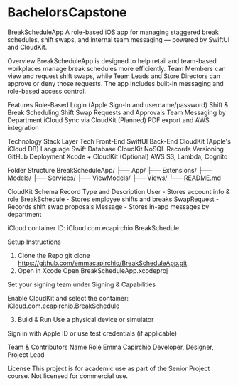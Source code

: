 # BachelorsCapstone

BreakScheduleApp
A role-based iOS app for managing staggered break schedules, shift swaps, and internal team messaging — powered by SwiftUI and CloudKit.

Overview
BreakScheduleApp is designed to help retail and team-based workplaces manage break schedules more efficiently. Team Members can view and request shift swaps, while Team Leads and Store Directors can approve or deny those requests. The app includes built-in messaging and role-based access control.

Features
Role-Based Login (Apple Sign-In and username/password)
Shift & Break Scheduling
Shift Swap Requests and Approvals
Team Messaging by Department
iCloud Sync via CloudKit
(Planned) PDF export and AWS integration

Technology Stack
Layer	Tech
Front-End	SwiftUI
Back-End	CloudKit (Apple's iCloud DB)
Language	Swift
Database	CloudKit NoSQL Records
Versioning	GitHub
Deployment	Xcode + CloudKit
(Optional)	AWS S3, Lambda, Cognito

Folder Structure
BreakScheduleApp/
├── App/
├── Extensions/
├── Models/
├── Services/
├── ViewModels/
├── Views/
└── README.md

CloudKit Schema
Record Type and	Description
User - Stores account info & role
BreakSchedule - Stores employee shifts and breaks
SwapRequest - Records shift swap proposals
Message - Stores in-app messages by department

iCloud container ID: iCloud.com.ecapirchio.BreakSchedule

Setup Instructions
1. Clone the Repo
git clone https://github.com/emmacapirchio/BreakScheduleApp.git
2. Open in Xcode
Open BreakScheduleApp.xcodeproj

Set your signing team under Signing & Capabilities

Enable CloudKit and select the container:
iCloud.com.ecapirchio.BreakSchedule

3. Build & Run
Use a physical device or simulator

Sign in with Apple ID or use test credentials (if applicable)

Team & Contributors
Name	Role
Emma Capirchio	Developer, Designer, Project Lead

License
This project is for academic use as part of the Senior Project course. Not licensed for commercial use.
